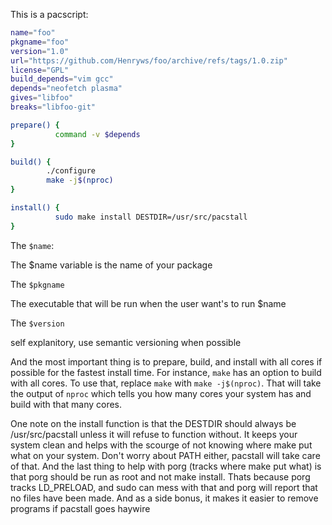 This is a pacscript:

```bash
name="foo"
pkgname="foo"
version="1.0"
url="https://github.com/Henryws/foo/archive/refs/tags/1.0.zip"
license="GPL"
build_depends="vim gcc"
depends="neofetch plasma"
gives="libfoo"
breaks="libfoo-git"

prepare() {
          command -v $depends
}

build() {
        ./configure
        make -j$(nproc)
}

install() {
          sudo make install DESTDIR=/usr/src/pacstall
}
```


The `$name`:

The \$name variable is the name of your package

The `$pkgname`

The executable that will be run when the user want's to run \$name

The `$version`

self explanitory, use semantic versioning when possible

And the most important thing is to prepare, build, and install with all cores if possible for the fastest install time. For instance, `make` has an option to build with all cores. To use that, replace `make` with `make -j$(nproc)`. That will take the output of `nproc` which tells you how many cores your system has and build with that many cores.

One note on the install function is that the DESTDIR should always be /usr/src/pacstall unless it will refuse to function without. It keeps your system clean and helps with the scourge of not knowing where make put what on your system. Don't worry about PATH either, pacstall will take care of that. And the last thing to help with porg (tracks where make put what) is that porg should be run as root and not make install. Thats because porg tracks LD_PRELOAD, and sudo can mess with that and porg will report that no files have been made. And as a side bonus, it makes it easier to remove programs if pacstall goes haywire
